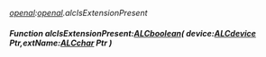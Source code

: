 _[openal](../../modules/openal/openal-module.md):[openal](../../modules/openal/openal-module.md).alcIsExtensionPresent_
##### Function alcIsExtensionPresent:[ALCboolean](../../modules/openal/openal-alcboolean.md)( device:[ALCdevice](../../modules/openal/openal-alcdevice.md) Ptr,extName:[ALCchar](../../modules/openal/openal-alcchar.md) Ptr )
